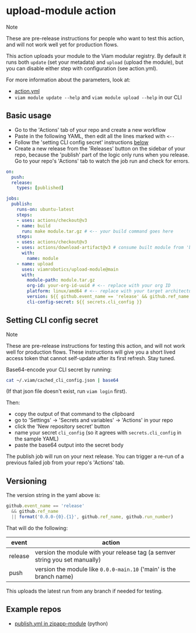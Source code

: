 # upload-module action

> [!NOTE]
> These are pre-release instructions for people who want to test this action, and will not work well yet for production flows.

This action uploads your module to the Viam modular registry. By default it runs both `update` (set your metadata) and `upload` (upload the module), but you can disable either step with configuration (see action.yml).

For more information about the parameters, look at:
- [action.yml](./action.yml)
- `viam module update --help` and `viam module upload --help` in our CLI

## Basic usage

- Go to the 'Actions' tab of your repo and create a new workflow
- Paste in the following YAML, then edit all the lines marked with `<--`
- Follow the 'setting CLI config secret' instructions [below](#setting-cli-config-secret)
- Create a new release from the 'Releases' button on the sidebar of your repo, because the 'publish' part of the logic only runs when you release. Go to your repo's 'Actions' tab to watch the job run and check for errors.

```yml
on:
  push:
  release:
    types: [published]

jobs:
  publish:
    runs-on: ubuntu-latest
    steps:
    - uses: actions/checkout@v3
    - name: build
      run: make module.tar.gz # <-- your build command goes here
    steps:
    - uses: actions/checkout@v3
    - uses: actions/download-artifact@v3 # consume built module from 'build' job
      with:
        name: module
    - name: upload
      uses: viamrobotics/upload-module@main
      with:
        module-path: module.tar.gz
        org-id: your-org-id-uuid # <-- replace with your org ID
        platform: linux/amd64 # <-- replace with your target architecture, or your module will not deploy
        version: ${{ github.event_name == 'release' && github.ref_name || format('0.0.0-{0}.{1}', github.ref_name, github.run_number) }} # <-- see 'Versioning' section below for explanation
        cli-config-secret: ${{ secrets.cli_config }}
```

## Setting CLI config secret

> [!NOTE]
> These are pre-release instructions for testing this action, and will not work well for production flows. These instructions will give you a short lived access token that cannot self-update after its first refresh. Stay tuned.

Base64-encode your CLI secret by running:

```sh
cat ~/.viam/cached_cli_config.json | base64
```

(If that json file doesn't exist, run `viam login` first).

Then:
- copy the output of that command to the clipboard
- go to 'Settings' -> 'Secrets and variables' -> 'Actions' in your repo
- click the 'New repository secret' button
- name your secret `cli_config` (so it agrees with `secrets.cli_config` in the sample YAML)
- paste the base64 output into the secret body

The publish job will run on your next release. You can trigger a re-run of a previous failed job from your repo's 'Actions' tab.

## Versioning

The version string in the yaml above is:

```js
github.event_name == 'release'
  && github.ref_name
  || format('0.0.0-{0}.{1}', github.ref_name, github.run_number)
```

That will do the following:

| event | action
|---|---
| release | version the module with your release tag (a semver string you set manually)
| push | version the module like `0.0.0-main.10` ('main' is the branch name)

This uploads the latest run from any branch if needed for testing.

## Example repos

- [publish.yml in zipapp-module](https://github.com/viamrobotics/zipapp-module/blob/main/.github/workflows/publish.yml) (python)
